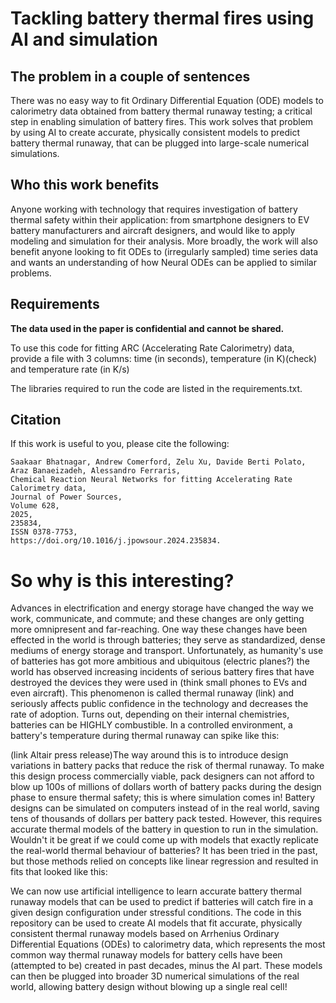 # Tackling battery thermal fires using AI and simulation

## The problem in a couple of sentences

There was no easy way to fit Ordinary Differential Equation (ODE) models to calorimetry data obtained from battery thermal runaway testing; a critical step in enabling simulation of battery fires. This work solves that problem by using AI to create accurate, physically consistent models to predict battery thermal runaway, that can be plugged into large-scale numerical simulations.

## Who this work benefits

Anyone working with technology that requires investigation of battery thermal safety within their application: from smartphone designers to EV battery manufacturers and aircraft designers, and would like to apply modeling and simulation for their analysis. More broadly, the work will also benefit anyone looking to fit ODEs to (irregularly sampled) time series data and wants an understanding of how Neural ODEs can be applied to similar problems.

## Requirements

**The data used in the paper is confidential and cannot be shared.**

To use this code for fitting ARC (Accelerating Rate Calorimetry) data, provide a file with 3 columns: time (in seconds), temperature (in K)(check) and temperature rate (in K/s)

The libraries required to run the code are listed in the requirements.txt.


## Citation

If this work is useful to you, please cite the following:

```
Saakaar Bhatnagar, Andrew Comerford, Zelu Xu, Davide Berti Polato, Araz Banaeizadeh, Alessandro Ferraris,
Chemical Reaction Neural Networks for fitting Accelerating Rate Calorimetry data,
Journal of Power Sources,
Volume 628,
2025,
235834,
ISSN 0378-7753,
https://doi.org/10.1016/j.jpowsour.2024.235834.
```

# So why is this interesting?
Advances in electrification and energy storage have changed the way we work, communicate, and commute; and these changes are only getting more omnipresent and far-reaching. One way these changes have been effected in the world is through batteries; they serve as standardized, dense mediums of energy storage and transport.
Unfortunately, as humanity's use of batteries has got more ambitious and ubiquitous (electric planes?) the world has observed increasing incidents of serious battery fires that have destroyed the devices they were used in (think small phones to EVs and even aircraft). This phenomenon is called thermal runaway (link) and seriously affects public confidence in the technology and decreases the rate of adoption. Turns out, depending on their internal chemistries, batteries can be HIGHLY combustible. In a controlled environment, a battery's temperature during thermal runaway can spike like this:

(link Altair press release)The way around this is to introduce design variations in battery packs that reduce the risk of thermal runaway. To make this design process commercially viable, pack designers can not afford to blow up 100s of millions of dollars worth of battery packs during the design phase to ensure thermal safety; this is where simulation comes in! Battery designs can be simulated on computers instead of in the real world, saving tens of thousands of dollars per battery pack tested. However, this requires accurate thermal models of the battery in question to run in the simulation. Wouldn't it be great if we could come up with models that exactly replicate the real-world thermal behaviour of batteries? It has been tried in the past, but those methods relied on concepts like linear regression and resulted in fits that looked like this:


We can now use artificial intelligence to learn accurate battery thermal runaway models that can be used to predict if batteries will catch fire in a given design configuration under stressful conditions. The code in this repository can be used to create AI models that fit accurate, physically consistent thermal runaway models based on Arrhenius Ordinary Differential Equations (ODEs) to calorimetry data, which represents the most common way thermal runaway models for battery cells have been (attempted to be) created in past decades, minus the AI part. These models can then be plugged into broader 3D numerical simulations of the real world, allowing battery design without blowing up a single real cell!





